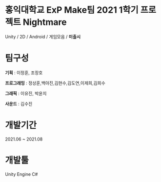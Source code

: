# 홍익대학교 ExP Make팀 2021 1학기 프로젝트 Nightmare
Unity / 2D / Android / 게임모음 / **미출시**

# 팀구성 
**기획** : 이정훈, 조장호
 
**프로그래밍** : 정상훈,백아진,김현수,김도연,이제희,김희수

**그래픽** : 이유진, 박윤지
 
**사운드** : 김수진

# 개발기간
2021.06 ~ 2021.08

# 개발툴
Unity Engine
C#

